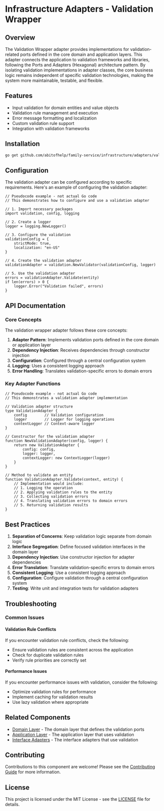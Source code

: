 # Infrastructure Adapters - Validation Wrapper

## Overview

The Validation Wrapper adapter provides implementations for validation-related ports defined in the core domain and application layers. This adapter connects the application to validation frameworks and libraries, following the Ports and Adapters (Hexagonal) architecture pattern. By isolating validation implementations in adapter classes, the core business logic remains independent of specific validation technologies, making the system more maintainable, testable, and flexible.

## Features

- Input validation for domain entities and value objects
- Validation rule management and execution
- Error message formatting and localization
- Custom validation rule support
- Integration with validation frameworks

## Installation

```bash
go get github.com/abitofhelp/family-service/infrastructure/adapters/validationwrapper
```

## Configuration

The validation adapter can be configured according to specific requirements. Here's an example of configuring the validation adapter:

```
// Pseudocode example - not actual Go code
// This demonstrates how to configure and use a validation adapter

// 1. Import necessary packages
import validation, config, logging

// 2. Create a logger
logger = logging.NewLogger()

// 3. Configure the validation
validationConfig = {
    strictMode: true,
    localization: "en-US"
}

// 4. Create the validation adapter
validationAdapter = validation.NewValidator(validationConfig, logger)

// 5. Use the validation adapter
errors = validationAdapter.Validate(entity)
if len(errors) > 0 {
    logger.Error("Validation failed", errors)
}
```

## API Documentation

### Core Concepts

The validation wrapper adapter follows these core concepts:

1. **Adapter Pattern**: Implements validation ports defined in the core domain or application layer
2. **Dependency Injection**: Receives dependencies through constructor injection
3. **Configuration**: Configured through a central configuration system
4. **Logging**: Uses a consistent logging approach
5. **Error Handling**: Translates validation-specific errors to domain errors

### Key Adapter Functions

```
// Pseudocode example - not actual Go code
// This demonstrates a validation adapter implementation

// Validation adapter structure
type ValidationAdapter {
    config        // Validation configuration
    logger        // Logger for logging operations
    contextLogger // Context-aware logger
}

// Constructor for the validation adapter
function NewValidationAdapter(config, logger) {
    return new ValidationAdapter {
        config: config,
        logger: logger,
        contextLogger: new ContextLogger(logger)
    }
}

// Method to validate an entity
function ValidationAdapter.Validate(context, entity) {
    // Implementation would include:
    // 1. Logging the operation
    // 2. Applying validation rules to the entity
    // 3. Collecting validation errors
    // 4. Translating validation errors to domain errors
    // 5. Returning validation results
}
```

## Best Practices

1. **Separation of Concerns**: Keep validation logic separate from domain logic
2. **Interface Segregation**: Define focused validation interfaces in the domain layer
3. **Dependency Injection**: Use constructor injection for adapter dependencies
4. **Error Translation**: Translate validation-specific errors to domain errors
5. **Consistent Logging**: Use a consistent logging approach
6. **Configuration**: Configure validation through a central configuration system
7. **Testing**: Write unit and integration tests for validation adapters

## Troubleshooting

### Common Issues

#### Validation Rule Conflicts

If you encounter validation rule conflicts, check the following:
- Ensure validation rules are consistent across the application
- Check for duplicate validation rules
- Verify rule priorities are correctly set

#### Performance Issues

If you encounter performance issues with validation, consider the following:
- Optimize validation rules for performance
- Implement caching for validation results
- Use lazy validation where appropriate

## Related Components

- [Domain Layer](../../core/domain/README.md) - The domain layer that defines the validation ports
- [Application Layer](../../core/application/README.md) - The application layer that uses validation
- [Interface Adapters](../../interface/adapters/README.md) - The interface adapters that use validation

## Contributing

Contributions to this component are welcome! Please see the [Contributing Guide](../../CONTRIBUTING.md) for more information.

## License

This project is licensed under the MIT License - see the [LICENSE](../../LICENSE) file for details.